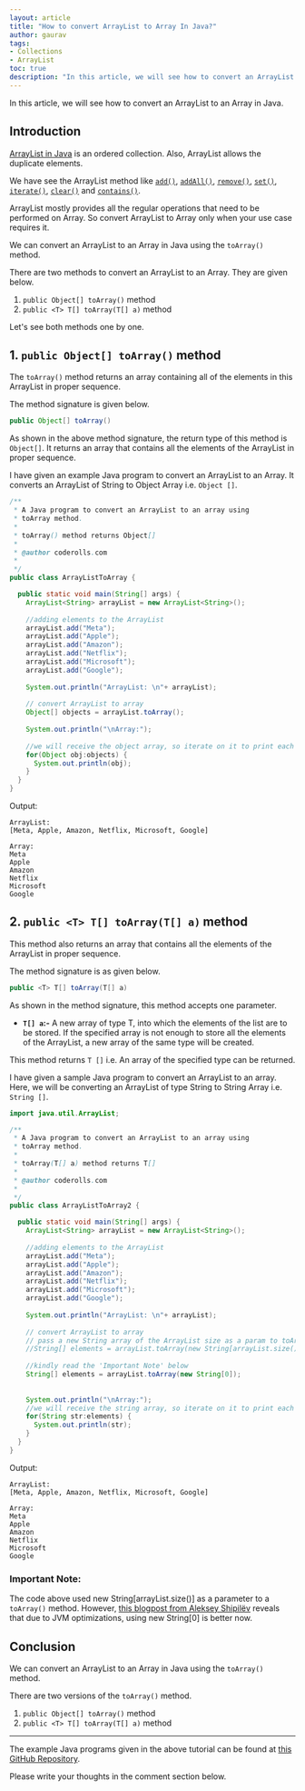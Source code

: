 ```yaml
---
layout: article
title: "How to convert ArrayList to Array In Java?"
author: gaurav
tags: 
- Collections
- ArrayList
toc: true
description: "In this article, we will see how to convert an ArrayList to an Array in Java."
---
```

In this article, we will see how to convert an ArrayList to an Array in Java.

## Introduction

[ArrayList in Java](https://coderolls.com/arraylist-in-java/) is an ordered collection. Also, ArrayList allows the duplicate elements.

We have see the ArrayList method like [`add()`](https://coderolls.com/add-element-in-arraylist/), [`addAll()`](http://https//coderolls.com/arraylist-addall-method-in-java/), [`remove()`](https://coderolls.com/remove-element-from-arraylist/), [`set()`](https://coderolls.com/change-element-in-arraylist/), [`iterate()`](http://coderolls.com/iterating-the-arraylist-in-java/), [`clear()`](http://coderolls.com/arraylist-clear-method-in-java/) and [`contains()`](http://coderolls.com/arraylist-contains-method).

ArrayList mostly provides all the regular operations that need to be performed on Array. So convert ArrayList to Array only when your use case requires it.

We can convert an ArrayList to an Array in Java using the `toArray()` method. 

There are two methods to convert an ArrayList to an Array. They are given below.

1. `public Object[] toArray()` method
2. `public <T> T[] toArray(T[] a)` method

Let's see both methods one by one.

## 1. `public Object[] toArray()` method

The `toArray()` method returns an array containing all of the elements in this ArrayList in proper sequence.

The method signature is given below.

```java
public Object[] toArray()
```

As shown in the above method signature, the return type of this method is `Object[]`. It returns an array that contains all the elements of the ArrayList in proper sequence.

I have given an example Java program to convert an ArrayList to an Array. It converts an ArrayList of String to Object Array i.e. `Object []`.

```java
/**
 * A Java program to convert an ArrayList to an array using
 * toArray method.
 * 
 * toArray() method returns Object[]
 * 
 * @author coderolls.com
 *
 */
public class ArrayListToArray {

  public static void main(String[] args) {
    ArrayList<String> arrayList = new ArrayList<String>();
    
    //adding elements to the ArrayList
    arrayList.add("Meta");
    arrayList.add("Apple");
    arrayList.add("Amazon");
    arrayList.add("Netflix");
    arrayList.add("Microsoft");
    arrayList.add("Google");
    
    System.out.println("ArrayList: \n"+ arrayList);
    
    // convert ArrayList to array
    Object[] objects = arrayList.toArray();
    
    System.out.println("\nArray:");
    
    //we will receive the object array, so iterate on it to print each element
    for(Object obj:objects) {
      System.out.println(obj);
    }
  }
}
```
Output:
```
ArrayList: 
[Meta, Apple, Amazon, Netflix, Microsoft, Google]

Array:
Meta
Apple
Amazon
Netflix
Microsoft
Google
```
## 2. `public <T> T[] toArray(T[] a)` method

This method also returns an array that contains all the elements of the ArrayList in proper sequence.

The method signature is as given below.

```java
public <T> T[] toArray(T[] a)
```

As shown in the method signature, this method accepts one parameter.

 - **`T[] a`:-** A new array of type T, into which the elements of the list are to be stored. If the specified array is not enough to store all the elements of the ArrayList, a new array of the same type will be created.

This method returns `T []` i.e. An array of the specified type can be returned.

I have given a sample Java program to convert an ArrayList to an array. Here, we will be converting an ArrayList of type String to String Array i.e. `String []`.

```java
import java.util.ArrayList;

/**
 * A Java program to convert an ArrayList to an array using
 * toArray method.
 * 
 * toArray(T[] a) method returns T[]
 * 
 * @author coderolls.com
 *
 */
public class ArrayListToArray2 {

  public static void main(String[] args) {
    ArrayList<String> arrayList = new ArrayList<String>();
    
    //adding elements to the ArrayList
    arrayList.add("Meta");
    arrayList.add("Apple");
    arrayList.add("Amazon");
    arrayList.add("Netflix");
    arrayList.add("Microsoft");
    arrayList.add("Google");
    
    System.out.println("ArrayList: \n"+ arrayList);
    
    // convert ArrayList to array
    // pass a new String array of the ArrayList size as a param to toArray
    //String[] elements = arrayList.toArray(new String[arrayList.size()]);
    
    //kindly read the 'Important Note' below
    String[] elements = arrayList.toArray(new String[0]);
    
    
    System.out.println("\nArray:");
    //we will receive the string array, so iterate on it to print each element
    for(String str:elements) {
      System.out.println(str);
    }
  }
}
```
Output:
```
ArrayList: 
[Meta, Apple, Amazon, Netflix, Microsoft, Google]

Array:
Meta
Apple
Amazon
Netflix
Microsoft
Google
```

### Important Note:

The code above used new String[arrayList.size()] as a parameter to a `toArray()` method. However, [this blogpost from Aleksey Shipilёv](https://shipilev.net/blog/2016/arrays-wisdom-ancients/) reveals that due to JVM optimizations, using new String[0] is better now. 


## Conclusion

We can convert an ArrayList to an Array in Java using the `toArray()` method.

There are two versions of the `toArray()` method.

1. `public Object[] toArray()` method
2. `public <T> T[] toArray(T[] a)` method

---

The example Java programs given in the above tutorial can be found at [this GitHub Repository](https://github.com/coderolls/blogpost-coding-examples/tree/main/collections/arraylist/convert-arraylist-to-array).

Please write your thoughts in the comment section below.
